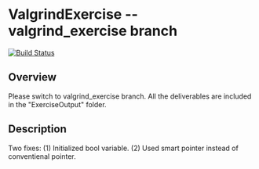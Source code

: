 # ValgrindExercise -- valgrind_exercise branch
[![Build Status](https://travis-ci.org/nuclearczy/ValgrindExercise.svg?branch=master)](https://travis-ci.org/nuclearczy/ValgrindExercise)

## Overview
Please switch to valgrind_exercise branch. All the deliverables are included in the "ExerciseOutput" folder.

## Description
Two fixes: (1) Initialized bool variable. (2) Used smart pointer instead of conventienal pointer.
